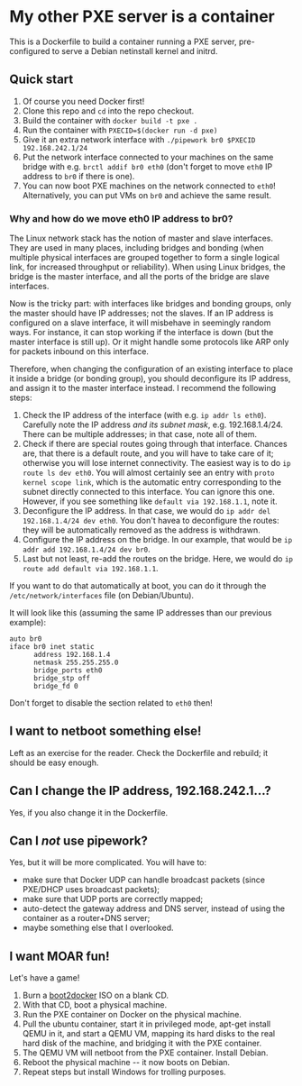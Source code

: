 # My other PXE server is a container

This is a Dockerfile to build a container running a PXE server,
pre-configured to serve a Debian netinstall kernel and initrd.

## Quick start

1. Of course you need Docker first!
1. Clone this repo and `cd` into the repo checkout.
1. Build the container with `docker build -t pxe .`
1. Run the container with `PXECID=$(docker run -d pxe)`
1. Give it an extra network interface with `./pipework br0 $PXECID 192.168.242.1/24`
1. Put the network interface connected to your machines on the same bridge
   with e.g. `brctl addif br0 eth0` (don't forget to move `eth0` IP address
   to `br0` if there is one).
1. You can now boot PXE machines on the network connected to `eth0`!
   Alternatively, you can put VMs on `br0` and achieve the same result.


### Why and how do we move eth0 IP address to br0?

The Linux network stack has the notion of master and slave interfaces.
They are used in many places, including bridges and bonding (when
multiple physical interfaces are grouped together to form a single
logical link, for increased throughput or reliability). When using
Linux bridges, the bridge is the master interface, and all the ports
of the bridge are slave interfaces.

Now is the tricky part: with interfaces like bridges and bonding
groups, only the master should have IP addresses; not the slaves.
If an IP address is configured on a slave interface, it will misbehave
in seemingly random ways. For instance, it can stop working if
the interface is down (but the master interface is still up).
Or it might handle some protocols like ARP only for packets
inbound on this interface.

Therefore, when changing the configuration of an existing interface
to place it inside a bridge (or bonding group), you should
deconfigure its IP address, and assign it to the master interface
instead. I recommend the following steps:

1. Check the IP address of the interface (with e.g. `ip addr ls eth0`).
   Carefully note the IP address *and its subnet mask*, e.g.
   192.168.1.4/24. There can be multiple addresses; in that case,
   note all of them.
2. Check if there are special routes going through that interface.
   Chances are, that there is a default route, and you will have to
   take care of it; otherwise you will lose internet connectivity.
   The easiest way is to do `ip route ls dev eth0`. You will almost
   certainly see an entry with `proto kernel scope link`, which
   is the automatic entry corresponding to the subnet directly
   connected to this interface. You can ignore this one. However,
   if you see something like `default via 192.168.1.1`, note it.
3. Deconfigure the IP address. In that case, we would do
   `ip addr del 192.168.1.4/24 dev eth0`. You don't havea to
   deconfigure the routes: they will be automatically removed
   as the address is withdrawn.
4. Configure the IP address on the bridge. In our example, that would
   be `ip addr add 192.168.1.4/24 dev br0`.
5. Last but not least, re-add the routes on the bridge. Here, we
   would do `ip route add default via 192.168.1.1`.

If you want to do that automatically at boot, you can do it through
the `/etc/network/interfaces` file (on Debian/Ubuntu). 

It will look like this (assuming the same IP addresses than our
previous example):

```
auto br0
iface br0 inet static
      address 192.168.1.4
      netmask 255.255.255.0
      bridge_ports eth0
      bridge_stp off
      bridge_fd 0
```

Don't forget to disable the section related to `eth0` then!


## I want to netboot something else!

Left as an exercise for the reader. Check the Dockerfile and rebuild;
it should be easy enough.


## Can I change the IP address, 192.168.242.1...?

Yes, if you also change it in the Dockerfile.


## Can I *not* use pipework?

Yes, but it will be more complicated. You will have to:

- make sure that Docker UDP can handle broadcast packets (since PXE/DHCP
  uses broadcast packets);
- make sure that UDP ports are correctly mapped;
- auto-detect the gateway address and DNS server, instead of using the
  container as a router+DNS server;
- maybe something else that I overlooked.


## I want MOAR fun!

Let's have a game!

1. Burn a [boot2docker](https://github.com/steeve/boot2docker) ISO on
   a blank CD.
1. With that CD, boot a physical machine.
1. Run the PXE container on Docker on the physical machine.
1. Pull the ubuntu container, start it in privileged mode, apt-get install
   QEMU in it, and start a QEMU VM, mapping its hard disks to the real
   hard disk of the machine, and bridging it with the PXE container.
1. The QEMU VM will netboot from the PXE container. Install Debian.
1. Reboot the physical machine -- it now boots on Debian. 
1. Repeat steps but install Windows for trolling purposes.
